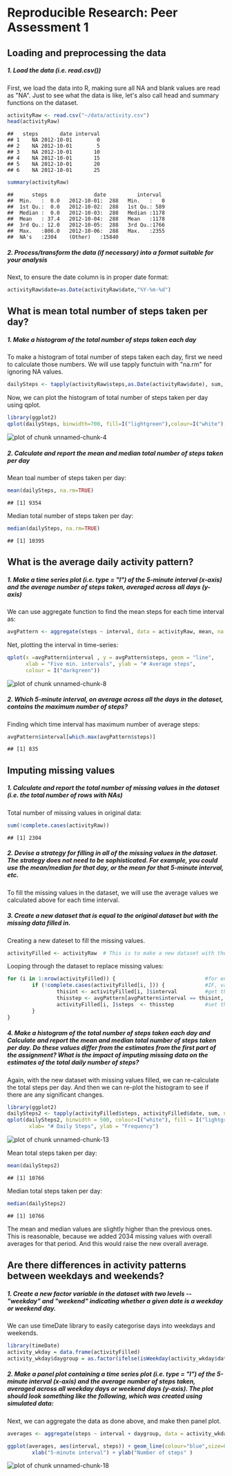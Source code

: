 # Reproducible Research: Peer Assessment 1

## Loading and preprocessing the data

##### 1. Load the data (i.e. read.csv())

First, we load the data into R, making sure all NA and blank values are read as "NA".
Just to see what the data is like, let's also call head and summary functions on the dataset.

```r
activityRaw <- read.csv("~/data/activity.csv")
head(activityRaw)
```

```
##   steps       date interval
## 1    NA 2012-10-01        0
## 2    NA 2012-10-01        5
## 3    NA 2012-10-01       10
## 4    NA 2012-10-01       15
## 5    NA 2012-10-01       20
## 6    NA 2012-10-01       25
```

```r
summary(activityRaw)
```

```
##      steps               date          interval   
##  Min.   :  0.0   2012-10-01:  288   Min.   :   0  
##  1st Qu.:  0.0   2012-10-02:  288   1st Qu.: 589  
##  Median :  0.0   2012-10-03:  288   Median :1178  
##  Mean   : 37.4   2012-10-04:  288   Mean   :1178  
##  3rd Qu.: 12.0   2012-10-05:  288   3rd Qu.:1766  
##  Max.   :806.0   2012-10-06:  288   Max.   :2355  
##  NA's   :2304    (Other)   :15840
```

##### 2. Process/transform the data (if necessary) into a format suitable for your analysis

Next, to ensure the date column is in proper date format:

```r
activityRaw$date=as.Date(activityRaw$date,"%Y-%m-%d")
```

## What is mean total number of steps taken per day?
##### 1. Make a histogram of the total number of steps taken each day

To make a histogram of total number of steps taken each day, first we need to calculate those numbers.
We will use tapply functuin with "na.rm" for ignoring NA values.

```r
dailySteps <- tapply(activityRaw$steps,as.Date(activityRaw$date), sum, na.rm=TRUE)
```

Now, we can plot the histogram of total number of steps taken  per day using qplot.

```r
library(ggplot2)
qplot(dailySteps, binwidth=700, fill=I("lightgreen"),colour=I("white"), xlab= "# Daily Steps", ylab = "Frequency")
```

![plot of chunk unnamed-chunk-4](./PA1_template_files/figure-html/unnamed-chunk-4.png) 

##### 2. Calculate and report the mean and median total number of steps taken per day
Mean toal number of steps taken per day:

```r
mean(dailySteps, na.rm=TRUE)
```

```
## [1] 9354
```
Median total number of steps taken per day:

```r
median(dailySteps, na.rm=TRUE)
```

```
## [1] 10395
```

## What is the average daily activity pattern?
##### 1. Make a time series plot (i.e. type = "l") of the 5-minute interval (x-axis) and the average number of steps taken, averaged across all days (y-axis)
We can use aggregate function to find the mean steps for each time interval as:

```r
avgPattern <- aggregate(steps ~ interval, data = activityRaw, mean, na.rm = TRUE)
```

Net, plotting the interval in time-series:

```r
qplot(x =avgPattern$interval , y = avgPattern$steps, geom = "line",
      xlab = "Five min. intervals", ylab = "# Average steps", 
      colour = I("darkgreen"))
```

![plot of chunk unnamed-chunk-8](./PA1_template_files/figure-html/unnamed-chunk-8.png) 

##### 2. Which 5-minute interval, on average across all the days in the dataset, contains the maximum number of steps?
Finding which time interval has maximum number of average steps:

```r
avgPattern$interval[which.max(avgPattern$steps)]
```

```
## [1] 835
```

## Imputing missing values
##### 1. Calculate and report the total number of missing values in the dataset (i.e. the total number of rows with NAs)
Total number of missing values in original data:

```r
sum(!complete.cases(activityRaw))
```

```
## [1] 2304
```

##### 2. Devise a strategy for filling in all of the missing values in the dataset. The strategy does not need to be sophisticated. For example, you could use the mean/median for that day, or the mean for that 5-minute interval, etc.
To fill the missing values in the dataset, we will use the average values we calculated above for each time interval.

##### 3. Create a new dataset that is equal to the original dataset but with the missing data filled in.
Creating a new dateset to fill the missing values.

```r
activityFilled <- activityRaw  # This is to make a new dataset with the original data
```

Looping through the dataset to replace missing values:

```r
for (i in 1:nrow(activityFilled)) {                             #for entire length of dataset
        if (!complete.cases(activityFilled[i, ])) {             #IF, values is missing
                thisint <- activityFilled[i, ]$interval         #get the interval
                thisstep <- avgPattern[avgPattern$interval == thisint, ]$steps  #From averagePattern dataset, get average steps for the interval
                activityFilled[i, ]$steps  <- thisstep          #set that average num. to the new dataset
        }
}
```

##### 4. Make a histogram of the total number of steps taken each day and Calculate and report the mean and median total number of steps taken per day. Do these values differ from the estimates from the first part of the assignment? What is the impact of imputing missing data on the estimates of the total daily number of steps?
Again, with the new dataset with missing values filled, we can re-calculate the total steps per day.
And then we can re-plot the histogram to see if there are any significant changes.

```r
library(ggplot2)
dailySteps2 <- tapply(activityFilled$steps, activityFilled$date, sum, na.rm = TRUE)
qplot(dailySteps2, binwidth = 500, colour=I("white"), fill = I("lightgreen"),
       xlab= "# Daily Steps", ylab = "Frequency")
```

![plot of chunk unnamed-chunk-13](./PA1_template_files/figure-html/unnamed-chunk-13.png) 

Mean total steps taken per day:

```r
mean(dailySteps2)
```

```
## [1] 10766
```
Median total steps taken per day:

```r
median(dailySteps2)
```

```
## [1] 10766
```
The mean and median values are slightly higher than the previous ones.
This is reasonable, because we added 2034 missing values with overall averages for that period.
And this would raise the new overall average.

## Are there differences in activity patterns between weekdays and weekends?
##### 1. Create a new factor variable in the dataset with two levels -- "weekday" and "weekend" indicating whether a given date is a weekday or weekend day.
We can use timeDate library to easily categorise days into weekdays and weekends.

```r
library(timeDate)
activity_wkday = data.frame(activityFilled)
activity_wkday$daygroup = as.factor(ifelse(isWeekday(activity_wkday$date), "weekday", "weekend"))
```

##### 2. Make a panel plot containing a time series plot (i.e. type = "l") of the 5-minute interval (x-axis) and the average number of steps taken, averaged across all weekday days or weekend days (y-axis). The plot should look something like the following, which was created using simulated data:
Next, we can aggregate the data as done above, and make then panel plot.

```r
averages <- aggregate(steps ~ interval + daygroup, data = activity_wkday, mean)
```

```r
ggplot(averages, aes(interval, steps)) + geom_line(colour="blue",size=0.8) + facet_grid(daygroup ~ .) + 
        xlab("5-minute interval") + ylab("Number of steps" )
```

![plot of chunk unnamed-chunk-18](./PA1_template_files/figure-html/unnamed-chunk-18.png) 
